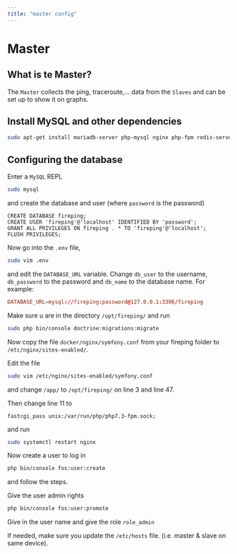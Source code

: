 ```yaml
---
title: "master config"
---
```


# Master
## What is te Master?
The `Master` collects the ping, traceroute,... data from the `Slaves` and can be set up to show it on graphs.

## Install MySQL and other dependencies
```bash
sudo apt-get install mariadb-server php-mysql nginx php-fpm redis-server acl rrdtool php-rrd
```

## Configuring the database
Enter a `MySQL` REPL
```bash
sudo mysql
```

and create the database and user (where `password` is the password)
```mysql
CREATE DATABASE fireping;
CREATE USER 'fireping'@'localhost' IDENTIFIED BY 'password';
GRANT ALL PRIVILEGES ON fireping . * TO 'fireping'@'localhost';
FLUSH PRIVILEGES;
```

Now go into the `.env` file,
```bash
sudo vim .env
```
and edit the `DATABASE_URL` variable.
Change `db_user` to the username, `db_password` to the password and `db_name` to the database name. 
For example: 
```conf
DATABASE_URL=mysql://fireping:password@127.0.0.1:3306/fireping
```

Make sure u are in the directory `/opt/fireping/` and run
```bash
sudo php bin/console doctrine:migrations:migrate
```

Now copy the file `docker/nginx/symfony.conf` from your fireping folder to `/etc/nginx/sites-enabled/`.

Edit the file

```bash
sudo vim /etc/nginx/sites-enabled/symfony.conf
```

and change `/app/` to `/opt/fireping/` on line 3 and line 47.

Then change line 11 to 
```
fastcgi_pass unix:/var/run/php/php7.3-fpm.sock;
```

and run

```bash
sudo systemctl restart nginx
```

Now create a user to log in
```bash
php bin/console fos:user:create
```

and follow the steps.

Give the user admin rights

```bash
php bin/console fos:user:promote
```

Give in the user name and give the role `role_admin`

If needed, make sure you update the `/etc/hosts` file. (i.e. master & slave on same device).